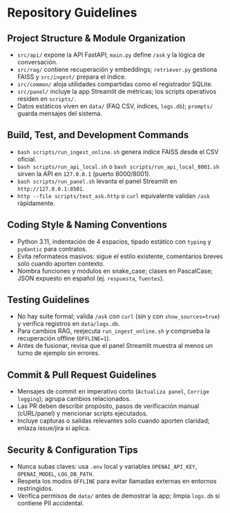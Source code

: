 # Repository Guidelines

## Project Structure & Module Organization
- `src/api/` expone la API FastAPI; `main.py` define `/ask` y la lógica de conversación.
- `src/rag/` contiene recuperación y embeddings; `retriever.py` gestiona FAISS y `src/ingest/` prepara el índice.
- `src/common/` aloja utilidades compartidas como el registrador SQLite.
- `src/panel/` incluye la app Streamlit de métricas; los scripts operativos residen en `scripts/`.
- Datos estáticos viven en `data/` (FAQ CSV, índices, `logs.db`); `prompts/` guarda mensajes del sistema.

## Build, Test, and Development Commands
- `bash scripts/run_ingest_online.sh` genera índice FAISS desde el CSV oficial.
- `bash scripts/run_api_local.sh` o `bash scripts/run_api_local_8001.sh` sirven la API en `127.0.0.1` (puerto 8000/8001).
- `bash scripts/run_panel.sh` levanta el panel Streamlit en `http://127.0.0.1:8501`.
- `http --file scripts/test_ask.http` o `curl` equivalente validan `/ask` rápidamente.

## Coding Style & Naming Conventions
- Python 3.11, indentación de 4 espacios, tipado estático con `typing` y `pydantic` para contratos.
- Evita reformateos masivos: sigue el estilo existente, comentarios breves solo cuando aporten contexto.
- Nombra funciones y módulos en snake_case; clases en PascalCase; JSON expuesto en español (ej. `respuesta`, `fuentes`).

## Testing Guidelines
- No hay suite formal; valida `/ask` con `curl` (sin y con `show_sources=true`) y verifica registros en `data/logs.db`.
- Para cambios RAG, reejecuta `run_ingest_online.sh` y comprueba la recuperación offline (`OFFLINE=1`).
- Antes de fusionar, revisa que el panel Streamlit muestra al menos un turno de ejemplo sin errores.

## Commit & Pull Request Guidelines
- Mensajes de commit en imperativo corto (`Actualiza panel`, `Corrige logging`); agrupa cambios relacionados.
- Las PR deben describir propósito, pasos de verificación manual (cURL/panel) y mencionar scripts ejecutados.
- Incluye capturas o salidas relevantes solo cuando aporten claridad; enlaza issue/jira si aplica.

## Security & Configuration Tips
- Nunca subas claves: usa `.env` local y variables `OPENAI_API_KEY`, `OPENAI_MODEL`, `LOG_DB_PATH`.
- Respeta los modos `OFFLINE` para evitar llamadas externas en entornos restringidos.
- Verifica permisos de `data/` antes de demostrar la app; limpia `logs.db` si contiene PII accidental.
